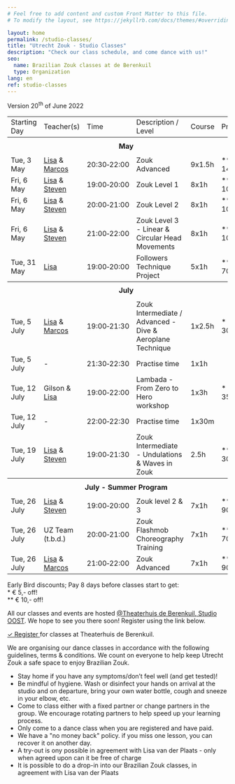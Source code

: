 ```yaml
---
# Feel free to add content and custom Front Matter to this file.
# To modify the layout, see https://jekyllrb.com/docs/themes/#overriding-theme-defaults

layout: home
permalink: /studio-classes/
title: "Utrecht Zouk - Studio Classes"
description: "Check our class schedule, and come dance with us!"
seo:
  name: Brazilian Zouk classes at de Berenkuil
  type: Organization
lang: en
ref: studio-classes
---
```


Version 20<sup>th</sup> of June 2022

<table id="schedule">
<tbody>

<tr>
  <td>Starting Day</td>
  <td>Teacher(s)</td>
  <td>Time</td>
  <td>Description / Level</td>
  <td>Course</td>
  <td style="width:60px">Price</td>
</tr>

<tr style="height: 40px;">
  <th colspan="9">May</th>
</tr>

<tr>
  <td>Tue, 3 May</td>
  <td>
    <a href="/about#lisa">Lisa</a>
    &
    <a href="/about#marcos">Marcos</a>
  </td>
  <td>20:30&#8209;22:00</td>
  <td>Zouk Advanced</td>
  <td>9x1.5h</td>
  <td>&ast;&ast; € 145,-</td>
</tr>

<tr>
  <td>Fri, 6 May</td>
  <td>
    <a href="/about#lisa">Lisa</a>
    &
    <a href="/about#steven">Steven</a>
  </td>
  <td>19:00&#8209;20:00</td>
  <td>Zouk Level 1</td>
  <td>8x1h</td>
  <td>&ast;&ast; € 100,-</td>
</tr>

<tr>
  <td>Fri, 6 May</td>
  <td>
    <a href="/about#lisa">Lisa</a>
    &
    <a href="/about#steven">Steven</a>
  </td>
  <td>20:00&#8209;21:00</td>
  <td>Zouk Level 2</td>
  <td>8x1h</td>
  <td>&ast;&ast; € 100,-</td>
</tr>

<tr>
  <td>Fri, 6 May</td>
  <td>
    <a href="/about#lisa">Lisa</a>
    &
    <a href="/about#steven">Steven</a>
  </td>
  <td>21:00&#8209;22:00</td>
  <td>Zouk Level 3 - Linear & Circular Head Movements</td>
  <td>8x1h</td>
  <td>&ast;&ast; € 100,-</td>
</tr>

<tr>
  <td>Tue, 31 May</td>
  <td>
    <a href="/about#lisa">Lisa</a>
  </td>
  <td>19:00&#8209;20:00</td>
  <td>Followers Technique Project</td>
  <td>5x1h</td>
  <td>&ast;&ast; € 70,-</td>
</tr>

<tr style="height: 40px;">
  <th colspan="9">July</th>
</tr>

<tr>
  <td>Tue, 5 July</td>
  <td>
    <a href="/about#lisa">Lisa</a>
    &
    <a href="/about#marcos">Marcos</a>
  </td>
  <td>19:00&#8209;21:30</td>
  <td>Zouk Intermediate / Advanced - Dive & Aeroplane Technique</td>
  <td>1x2.5h</td>
  <td>&ast; € 30,-</td>
</tr>

<tr>
  <td>Tue, 5 July</td>
  <td>
    -
  </td>
  <td>21:30&#8209;22:30</td>
  <td>Practise time</td>
  <td>1x1h</td>
  <td></td>
</tr>

<tr>
  <td>Tue, 12 July</td>
  <td>
    Gilson
    &
    <a href="/about#lisa">Lisa</a>
  </td>
  <td>19:00&#8209;22:00</td>
  <td>Lambada - From Zero to Hero workshop</td>
  <td>1x3h</td>
  <td>&ast; € 35,-</td>
</tr>

<tr>
  <td>Tue, 12 July</td>
  <td>
    -
  </td>
  <td>22:00&#8209;22:30</td>
  <td>Practise time</td>
  <td>1x30m</td>
  <td></td>
</tr>

<tr>
  <td>Tue, 19 July</td>
  <td>
    <a href="/about#lisa">Lisa</a>
    &
    <a href="/about#steven">Steven</a>
  </td>
  <td>19:00&#8209;21:30</td>
  <td>Zouk Intermediate - Undulations & Waves in Zouk</td>
  <td>2.5h</td>
  <td>&ast;&ast; € 30,-</td>
</tr>

<tr style="height: 40px;">
  <th colspan="9">July - Summer Program</th>
</tr>

<tr>
  <td>Tue, 26 July</td>
  <td>
    <a href="/about#lisa">Lisa</a>
    &
    <a href="/about#steven">Steven</a>
  </td>
  <td>19:00&#8209;20:00</td>
  <td>Zouk level 2 & 3</td>
  <td>7x1h</td>
  <td>&ast;&ast; € 90,-</td>
</tr>

<tr>
  <td>Tue, 26 July</td>
  <td>
    UZ Team (t.b.d.)
  </td>
  <td>20:00&#8209;21:00</td>
  <td>Zouk Flashmob Choreography Training</td>
  <td>7x1h</td>
  <td>&ast;&ast; € 70,-</td>
</tr>

<tr>
  <td>Tue, 26 July</td>
  <td>
    <a href="/about#lisa">Lisa</a>
    &
    <a href="/about#marcos">Marcos</a>
  </td>
  <td>21:00&#8209;22:00</td>
  <td>Zouk Advanced</td>
  <td>7x1h</td>
  <td>&ast;&ast; € 90,-</td>
</tr>

</tbody>
</table>

Early Bird discounts; Pay 8 days before classes start to get:
<br/>
\* € 5,- off!
<br/>
\*\* € 10,- off!

All our classes and events are hosted
<a href='https://goo.gl/maps/86Nr5hmZY3mu5sVP6'>@Theaterhuis de Berenkuil, Studio OOST</a>.
We hope to see you there soon! Register using the link below.

<a
  class="button"
  target="_blank"
  href="https://www.ledenbeheer.be/public/459278">
  ✓ Register
</a>
for classes at Theaterhuis de Berenkuil.

We are organising our dance classes in accordance with the following guidelines,
terms & conditions.
We count on everyone to help keep Utrecht Zouk a safe space to enjoy Brazilian Zouk.

* Stay home if you have any symptoms/don’t feel well (and get tested)!
* Be mindful of hygiene. Wash or disinfect your hands on arrival at the studio and on departure, bring your own water bottle, cough and sneeze in your elbow, etc.
* Come to class either with a fixed partner or change partners in the group. We encourage rotating partners to help speed up your learning process.
* Only come to a dance class when you are registered and have paid.
* We have a "no money back" policy. if you miss one lesson, you can recover it on another day.
* A try-out is ony possible in agreement with Lisa van der Plaats - only when agreed upon can it be free of charge
* It is possible to do a drop-in into our Brazilian Zouk classes, in agreement with Lisa van der Plaats
